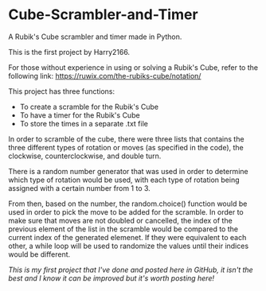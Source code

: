 # Cube-Scrambler-and-Timer
A Rubik's Cube scrambler and timer made in Python.

This is the first project by Harry2166.

For those without experience in using or solving a Rubik's Cube, refer to the following link:
https://ruwix.com/the-rubiks-cube/notation/

This project has three functions:
- To create a scramble for the Rubik's Cube
- To have a timer for the Rubik's Cube
- To store the times in a separate .txt file

In order to scramble of the cube, there were three lists that contains the three different types of rotation or moves (as specified in the code), the clockwise, counterclockwise, and double turn.

There is a random number generator that was used in order to determine which type of rotation would be used, with each type of rotation being assigned with a certain number from 1 to 3.

From then, based on the number, the random.choice() function would be used in order to pick the move to be added for the scramble. In order to make sure that moves are not doubled or cancelled, the index of the previous element of the list in the scramble would be compared to the current index of the generated elemenet. If they were equivalent to each other, a while loop will be used to randomize the values until their indices would be different.

*This is my first project that I've done and posted here in GitHub, it isn't the best and I know it can be improved but it's worth posting here!*
